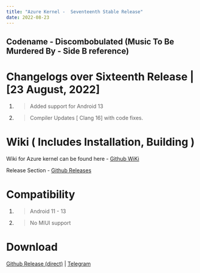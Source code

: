 ```yaml
---
title: "Azure Kernel -  Seventeenth Stable Release"
date: 2022-08-23
---
```

## **Codename - Discombobulated (Music To Be Murdered By - Side B reference)**

# **Changelogs over Sixteenth Release | [23 August, 2022]**

1. > Added support for Android 13
2. > Compiler Updates [ Clang 16] with code fixes.

# **Wiki ( Includes Installation, Building )**

Wiki for Azure kernel can be found here - [Github WiKi](https://github.com/Panchajanya1999/msm-4.14/wiki)

Release Section - [Github Releases](https://github.com/Panchajanya1999/msm-4.14/releases)

# **Compatibility**
1. > Android 11 - 13
2. > No MIUI support

# **Download**
[Github Release (direct)](https://github.com/Panchajanya1999/msm-4.14/releases/download/Seventeenth/azure-violet-20220823-11.25.59-signed.zip) | 
[Telegram](https://t.me/azure_ci/4962)
